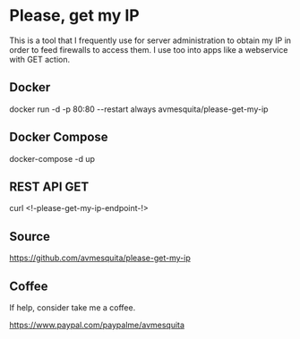 # Please, get my IP

This is a tool that I frequently use for server administration to obtain my IP in order to feed firewalls to access them. I use too into apps like a webservice with GET action.

## Docker

docker run -d -p 80:80 --restart always avmesquita/please-get-my-ip

## Docker Compose

docker-compose -d up

## REST API GET

curl <!-please-get-my-ip-endpoint-!>

## Source

https://github.com/avmesquita/please-get-my-ip

## Coffee

If help, consider take me a coffee.

https://www.paypal.com/paypalme/avmesquita

